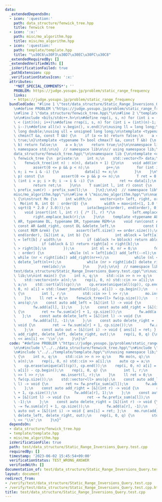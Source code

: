 ```yaml
---
data:
  _extendedDependsOn:
  - icon: ':question:'
    path: data_structure/fenwick_tree.hpp
    title: fenwick tree
  - icon: ':x:'
    path: misc/mo_algorithm.hpp
    title: misc/mo_algorithm.hpp
  - icon: ':question:'
    path: template/template.hpp
    title: "\u30C6\u30F3\u30D7\u30EC\u30FC\u30C8"
  _extendedRequiredBy: []
  _extendedVerifiedWith: []
  _isVerificationFailed: true
  _pathExtension: cpp
  _verificationStatusIcon: ':x:'
  attributes:
    '*NOT_SPECIAL_COMMENTS*': ''
    PROBLEM: https://judge.yosupo.jp/problem/static_range_frequency
    links:
    - https://judge.yosupo.jp/problem/static_range_frequency
  bundledCode: "#line 1 \"test/data_structure/Static_Range_Inversions_Query.test.cpp\"\
    \n#define PROBLEM \"https://judge.yosupo.jp/problem/static_range_frequency\"\n\
    \n#line 2 \"data_structure/fenwick_tree.hpp\"\n\n#line 2 \"template/template.hpp\"\
    \n\n#include <bits/stdc++.h>\n\n#define rep(i, s, n) for (int i = (int)(s); i\
    \ < (int)(n); i++)\n#define rrep(i, s, n) for (int i = (int)(n)-1; i >= (int)(s);\
    \ i--)\n#define all(v) v.begin(), v.end()\n\nusing ll = long long;\nusing ld =\
    \ long double;\nusing ull = unsigned long long;\n\ntemplate <typename T> bool\
    \ chmin(T &a, const T &b) {\n    if (a <= b) return false;\n    a = b;\n    return\
    \ true;\n}\ntemplate <typename T> bool chmax(T &a, const T &b) {\n    if (a >=\
    \ b) return false;\n    a = b;\n    return true;\n}\n\nnamespace lib {\n\nusing\
    \ namespace std;\n\n}  // namespace lib\n\n// using namespace lib;\n#line 4 \"\
    data_structure/fenwick_tree.hpp\"\n\nnamespace lib {\n\ntemplate <class T> struct\
    \ fenwick_tree {\n  private:\n    int n;\n    std::vector<T> data;\n\n  public:\n\
    \    fenwick_tree(int n) : n(n), data(n + 1) {}\n\n    void add(int p, T x) {\n\
    \        assert(0 <= p && p < n);\n        p++;\n        for (int i = p; i <=\
    \ n; i += i & -i) {\n            data[i] += x;\n        }\n    }\n\n    T prefix_sum(int\
    \ p) const {\n        assert(0 <= p && p <= n);\n        T ret = 0;\n        for\
    \ (int i = p; i > 0; i -= i & -i) {\n            ret += data[i];\n        }\n\
    \        return ret;\n    }\n\n    T sum(int l, int r) const {\n        return\
    \ prefix_sum(r) - prefix_sum(l);\n    }\n};\n\n}  // namespace lib\n#line 2 \"\
    misc/mo_algorithm.hpp\"\n\n#line 4 \"misc/mo_algorithm.hpp\"\n\nnamespace lib\
    \ {\n\nstruct Mo {\n    int width;\n    vector<int> left, right, order;\n\n  \
    \  Mo(int N, int Q) : order(Q) {\n        width = max<int>(1, 1.0 * N / max<double>(1.0,\
    \ sqrt(Q * 2.0 / 3.0)));\n        iota(begin(order), end(order), 0);\n    }\n\n\
    \    void insert(int l, int r) { /* [l, r) */\n        left.emplace_back(l);\n\
    \        right.emplace_back(r);\n    }\n\n    template <typename AL, typename\
    \ AR, typename DL, typename DR, typename REM>\n    void run(const AL &add_left,\
    \ const AR &add_right, const DL &delete_left,\n             const DR &delete_right,\
    \ const REM &rem) {\n        assert(left.size() == order.size());\n        sort(begin(order),\
    \ end(order), [&](int a, int b) {\n            int ablock = left[a] / width, bblock\
    \ = left[b] / width;\n            if (ablock != bblock) return ablock < bblock;\n\
    \            if (ablock & 1) return right[a] < right[b];\n            return right[a]\
    \ > right[b];\n        });\n        int nl = 0, nr = 0;\n        for (auto idx\
    \ : order) {\n            while (nl > left[idx]) add_left(--nl);\n           \
    \ while (nr < right[idx]) add_right(nr++);\n            while (nl < left[idx])\
    \ delete_left(nl++);\n            while (nr > right[idx]) delete_right(--nr);\n\
    \            rem(idx);\n        }\n    }\n};\n\n}  // namespace lib\n#line 6 \"\
    test/data_structure/Static_Range_Inversions_Query.test.cpp\"\n\nusing namespace\
    \ lib;\n\nint main() {\n    int n, q;\n    std::cin >> n >> q;\n    Mo mo(n, q);\n\
    \    std::vector<int> a(n);\n    rep(i, 0, n) std::cin >> a[i];\n    auto cp =\
    \ a;\n    std::sort(all(cp));\n    cp.erase(unique(all(cp)), cp.end());\n    rep(i,\
    \ 0, n) a[i] = std::lower_bound(all(cp), a[i]) - cp.begin();\n    rep(i, 0, q)\
    \ {\n        int l, r;\n        std::cin >> l >> r;\n        mo.insert(l, r);\n\
    \    }\n    ll ret = 0;\n    fenwick_tree<ll> fw(cp.size());\n    std::vector<ll>\
    \ ans(q);\n    const auto add_left = [&](int l) -> void {\n        ret += fw.prefix_sum(a[l]);\n\
    \        fw.add(a[l], 1);\n    };\n    const auto add_right = [&](int r) -> void\
    \ {\n        ret += fw.sum(a[r] + 1, cp.size());\n        fw.add(a[r], 1);\n \
    \   };\n    const auto delete_left = [&](int l) -> void {\n        ret -= fw.prefix_sum(a[l]);\n\
    \        fw.add(a[l], -1);\n    };\n    const auto delete_right = [&](int r) ->\
    \ void {\n        ret -= fw.sum(a[r] + 1, cp.size());\n        fw.add(a[r], -1);\n\
    \    };\n    const auto out = [&](int i) -> void { ans[i] = ret; };\n    mo.run(add_left,\
    \ add_right, delete_left, delete_right, out);\n    rep(i, 0, q) {\n        std::cout\
    \ << ans[i] << '\\n';\n    }\n}\n"
  code: "#define PROBLEM \"https://judge.yosupo.jp/problem/static_range_frequency\"\
    \n\n#include \"../../data_structure/fenwick_tree.hpp\"\n#include \"../../misc/mo_algorithm.hpp\"\
    \n#include \"../../template/template.hpp\"\n\nusing namespace lib;\n\nint main()\
    \ {\n    int n, q;\n    std::cin >> n >> q;\n    Mo mo(n, q);\n    std::vector<int>\
    \ a(n);\n    rep(i, 0, n) std::cin >> a[i];\n    auto cp = a;\n    std::sort(all(cp));\n\
    \    cp.erase(unique(all(cp)), cp.end());\n    rep(i, 0, n) a[i] = std::lower_bound(all(cp),\
    \ a[i]) - cp.begin();\n    rep(i, 0, q) {\n        int l, r;\n        std::cin\
    \ >> l >> r;\n        mo.insert(l, r);\n    }\n    ll ret = 0;\n    fenwick_tree<ll>\
    \ fw(cp.size());\n    std::vector<ll> ans(q);\n    const auto add_left = [&](int\
    \ l) -> void {\n        ret += fw.prefix_sum(a[l]);\n        fw.add(a[l], 1);\n\
    \    };\n    const auto add_right = [&](int r) -> void {\n        ret += fw.sum(a[r]\
    \ + 1, cp.size());\n        fw.add(a[r], 1);\n    };\n    const auto delete_left\
    \ = [&](int l) -> void {\n        ret -= fw.prefix_sum(a[l]);\n        fw.add(a[l],\
    \ -1);\n    };\n    const auto delete_right = [&](int r) -> void {\n        ret\
    \ -= fw.sum(a[r] + 1, cp.size());\n        fw.add(a[r], -1);\n    };\n    const\
    \ auto out = [&](int i) -> void { ans[i] = ret; };\n    mo.run(add_left, add_right,\
    \ delete_left, delete_right, out);\n    rep(i, 0, q) {\n        std::cout << ans[i]\
    \ << '\\n';\n    }\n}"
  dependsOn:
  - data_structure/fenwick_tree.hpp
  - template/template.hpp
  - misc/mo_algorithm.hpp
  isVerificationFile: true
  path: test/data_structure/Static_Range_Inversions_Query.test.cpp
  requiredBy: []
  timestamp: '2023-06-02 15:45:54+09:00'
  verificationStatus: TEST_WRONG_ANSWER
  verifiedWith: []
documentation_of: test/data_structure/Static_Range_Inversions_Query.test.cpp
layout: document
redirect_from:
- /verify/test/data_structure/Static_Range_Inversions_Query.test.cpp
- /verify/test/data_structure/Static_Range_Inversions_Query.test.cpp.html
title: test/data_structure/Static_Range_Inversions_Query.test.cpp
---
```

